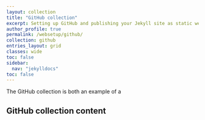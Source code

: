 ```yaml
---
layout: collection
title: "GitHub collection"
excerpt: Setting up GitHub and publishing your Jekyll site as static web-pages
author_profile: true
permalink: /websetup/github/
collection: github
entries_layout: grid
classes: wide
toc: false
sidebar:
  nav: "jekylldocs"
toc: false
---
```

<!-- If there is a title in the front matter it is of cat #, thus start those docs at ## level
-->

The GitHub collection is both an example of a

## GitHub collection content
